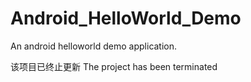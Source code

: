# Android_HelloWorld_Demo
 An android helloworld demo application.
 
 该项目已终止更新
 The project has been terminated
